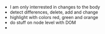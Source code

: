 * I am only interrested in changes to the body
* detect differences, delete, add and change
* highlight with colors red, green and orange
* do stuff on node level with DOM
* 